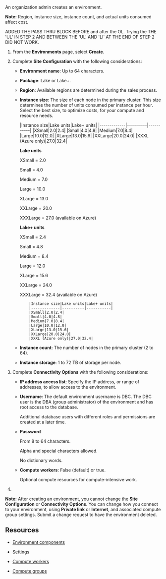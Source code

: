
An organization admin creates an environment.

**Note:** Region, instance size, instance count, and actual units consumed affect cost.

ADDED THE PASS THRU BLOCK BEFORE and after the OL. Trying the THE 'UL' IN STEP 2 AND BETWEEN THE 'UL' AND 'LI' AT THE END OF STEP 2 DID NOT WORK.

1.  From the **Environments** page, select **Create**.

1.  Complete **Site Configuration** with the following considerations:

    -   **Environment name**: Up to 64 characters.

    -   **Package**: Lake or Lake+.

    -   **Region**: Available regions are determined during the sales process.

    -   **Instance size**: The size of each node in the primary cluster. This size determines the number of units consumed per instance per hour. Select the best size, to optimize costs, for your compute and resource needs.

        |Instance size|Lake units|Lake+ units| |-------------|----------|-----------| |XSmall|2.0|2.4| |Small|4.0|4.8| |Medium|7.0|8.4| |Large|10.0|12.0| |XLarge|13.0|15.6| |XXLarge|20.0|24.0| |XXXL (Azure only)|27.0|32.4|

        **Lake units**

        XSmall = 2.0

        Small = 4.0

        Medium = 7.0

        Large = 10.0

        XLarge = 13.0

        XXLarge = 20.0

        XXXLarge = 27.0 (available on Azure)

        **Lake+ units**

        XSmall = 2.4

        Small = 4.8

        Medium = 8.4

        Large = 12.0

        XLarge = 15.6

        XXLarge = 24.0

        XXXLarge = 32.4 (available on Azure)

                |Instance size|Lake units|Lake+ units|
                |-------------|----------|-----------|
                |XSmall|2.0|2.4|
                |Small|4.0|4.8|
                |Medium|7.0|8.4|
                |Large|10.0|12.0|
                |XLarge|13.0|15.6|
                |XXLarge|20.0|24.0|
                |XXXL (Azure only)|27.0|32.4|
        

    -   **Instance count**: The number of nodes in the primary cluster (2 to 64).

    -   **Instance storage**: 1 to 72 TB of storage per node.

1.  Complete **Connectivity Options** with the following considerations:

    -   **IP address access list**: Specify the IP address, or range of addresses, to allow access to the environment.

    -   **Username**: The default environment username is DBC. The DBC user is the DBA (group administrator) of the environment and has root access to the database.

        Additional database users with different roles and permissions are created at a later time.

    -   **Password**

        From 8 to 64 characters.

        Alpha and special characters allowed.

        No dictionary words.

    -   **Compute workers**: False (default) or true.

        Optional compute resources for compute-intensive work.

1.  
**Note:** After creating an environment, you cannot change the **Site Configuration** or **Connectivity Options**. You can change how you connect to your environment, using **Private link** or **Internet**, and associated compute group settings. Submit a change request to have the environment deleted.

## Resources


-   [Environment components](ghy1689789991514.md)

-   [Settings](qxb1689789991112.md)

-   [Compute workers](zmv1689789992218.md)

-   [Compute groups](qbr1689789991048.md)


